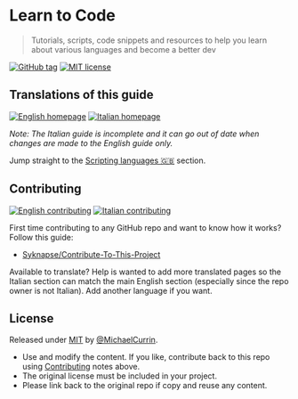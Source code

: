 # Learn to Code
> Tutorials, scripts, code snippets and resources to help you learn about various languages and become a better dev

[![GitHub tag](https://img.shields.io/github/tag/MichaelCurrin/learn-to-code.svg)](https://GitHub.com/MichaelCurrin/learn-to-code/tags/)
[![MIT license](https://img.shields.io/badge/License-MIT-blue.svg)](#license)


## Translations of this guide

[![English homepage](https://img.shields.io/badge/English-2ea44f?style=for-the-badge)](/en/)
[![Italian homepage](https://img.shields.io/badge/Italian-2ea44f?style=for-the-badge)](/it/)

_Note: The Italian guide is incomplete and it can go out of date when changes are made to the English guide only._

Jump straight to the [Scripting languages :gb:](/en/topics/scripting_languages/) section.


## Contributing

[![English contributing](https://img.shields.io/badge/English-blue?style=for-the-badge)](/en/contributing.md)
[![Italian contributing](https://img.shields.io/badge/Italian-blue?style=for-the-badge)](/it/contributing.md)

First time contributing to any GitHub repo and want to know how it works? Follow this guide:

- [Syknapse/Contribute-To-This-Project](https://github.com/Syknapse/Contribute-To-This-Project)

Available to translate? Help is wanted to add more translated pages so the Italian section can match the main English section (especially since the repo owner is not Italian). Add another language if you want.


## License

Released under [MIT](/LICENSE) by [@MichaelCurrin](https://github.com/MichaelCurrin).

- Use and modify the content. If you like, contribute back to this repo using [Contributing](#contributing) notes above.
- The original license must be included in your project.
- Please link back to the original repo if copy and reuse any content.
